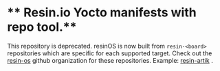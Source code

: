 # ** Resin.io Yocto manifests with repo tool.** #

This repository is deprecated. resinOS is now built from `resin-<board>` repositories which are specific for each supported target. Check out the [resin-os](https://github.com/resin-os) github organization for these repositories. Example: [resin-artik](https://github.com/resin-os/resin-artik) .
